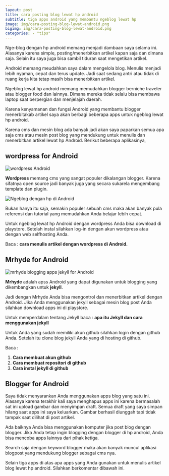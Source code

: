 ```yaml
---
layout: post
title: cara posting blog lewat hp android
subtitle: tiga apps android yang membantu ngeblog lewat hp
image: img/cara-posting-blog-lewat-android.png
bigimg: img/cara-posting-blog-lewat-android.png
categories: - "tips"
---
```



Nge-blog dengan hp android memang menjadi dambaan saya selama ini. Alasanya karena simple, posting/menerbitkan artikel kapan saja dan dimana saja. Selain itu saya juga bisa sambil tiduran saat mengetikan artikel. 

Android memang meudahkan saya dalam mengelola blog. Menulis menjadi lebih nyaman, cepat dan terus update. Jadi saat sedang antri atau tidak di ruang kerja kita tetap masih bisa menerbitkan artikel.

Ngeblog lewat hp android memang memudahkan blogger berniche traveler atau blogger food dan lainnya. Dimana mereka tidak selalu bisa membawa laptop saat berpergian dan menjelajah daerah.

Karena kenyamanan dan fungsi Android yang membantu blogger menerbitakab artikel saya akan berbagi beberapa apps untuk ngeblog lewat hp android.

Karena cms dan mesin blog ada banyak jadi akan saya paparkan semua apa saja cms atau mesin post blog yang mendukung untuk menulis dan menerbitkan artikel lewat hp Android. Berikut beberapa aplikasinya,



## wordpress for Android ##

![wordpress Android](/img/wordpress-apps.png)

**Wordpress** memang cms yang sangat populer dikalangan blogger. Karena sifatnya open source jadi banyak juga yang secara sukarela mengembang template dan plugin. 

![Ngeblog dengan hp di Android](/img/wordpress-android.png)


Bukan hanya itu saja, semakin populer sebuah cms maka akan banyak pula referensi dan tutorial yang memudahkan Anda belajar lebih cepat.

Untuk ngeblog lewat hp Android dengan wordpress Anda bisa download di playstore. Setelah instal silahkan log-in dengan akun wordpress atau dengan web selfhosting Anda.

Baca : **cara menulis artikel dengan wordpress di Android.**



## Mrhyde for Android ##

![mrhyde blogging apps jekyll for Android](/img/mrhyde-jekyll-android.png)

**Mrhyde** adalah apss Android yang dapat digunakan untuk blogging yang dikembangkan untuk **jekyll**.

Jadi dengan Mrhyde Anda bisa mengontrol dan menerbitkan artikel dengan Android. Jika Anda menggunakan jekyll sebagai mesin blog post Anda silahkan download apps ini di playstore.

Untuk memperdalam tentang Jekyll baca : **apa itu Jekyll dan cara menggunakan jekyll**

Untuk Anda yang sudah memiliki akun github silahkan login dengan github Anda. Setelah itu clone blog jekyll Anda yang di hosting di github. 

Baca : 
1. **Cara membuat akun github**
2. **Cara membuat repositori di github**
3. **Cara instal jekyll di github**



## Blogger for Android ##

Saya tidak menyarankan Anda menggunakan apps blog yang satu ini. Alasanya karena terakhir kali saya menghapus apps ini karena bermasalah sat ini upload gambar dan menyimpan draft. Semua draft yang saya simpan hilang saat apps ini saya keluarkan.  Gambar berhasil diunggah tapi tidak tampak saat dilihat di post artikel. 

Ada baiknya Anda bisa menggunakan komputer jika post blog dengan blogger. Jika Anda tetap ingin blogging dengan blogger di hp android, Anda bisa mencoba apps lainnya dari pihak ketiga. 

Search saja dengan keyword blogger maka akan banyak muncul aplikasi blogpost yang mendukung blogger sebagai cms nya.

Selain tiga apps di atas apa apps yang Anda gunakan untuk menulis artikel blog lewat hp android. Silahkan berkomentar dibawah ini.

